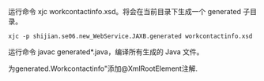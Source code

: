 
运行命令 xjc workcontactinfo.xsd。将会在当前目录下生成一个 generated 子目录。

```shell script
xjc -p shijian.se06.new_WebService.JAXB.generated workcontactinfo.xsd
```

运行命令 javac generated\*.java，编译所有生成的 Java 文件。

为generated.Workcontactinfo"添加@XmlRootElement注解.
